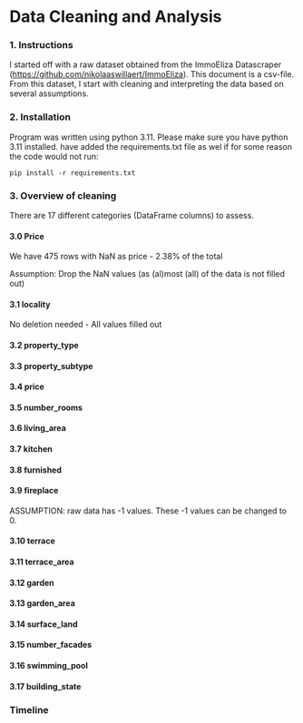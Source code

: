 # Data Cleaning and Analysis 

### 1. Instructions
I started off with a raw dataset obtained from the ImmoEliza Datascraper (https://github.com/nikolaaswillaert/ImmoEliza). This document is a csv-file.
From this dataset, I start with cleaning and interpreting the data based on several assumptions.

### 2. Installation

Program was written using python 3.11. Please make sure you have python 3.11 installed. have added the requirements.txt file as wel if for some reason the code would not run:
```
pip install -r requirements.txt
```
### 3. Overview of cleaning

There are 17 different categories (DataFrame columns) to assess.
#### 3.0 Price
We have 475 rows with NaN as price - 2.38% of the total

Assumption: Drop the NaN values (as (al)most (all) of the data is not filled out) 

#### 3.1 locality
No deletion needed - All values filled out

#### 3.2 property_type

#### 3.3 property_subtype

#### 3.4 price

#### 3.5 number_rooms

#### 3.6 living_area

#### 3.7 kitchen

#### 3.8 furnished

#### 3.9 fireplace
ASSUMPTION: raw data has -1 values. These -1 values can be changed to 0.

#### 3.10 terrace

#### 3.11 terrace_area
#### 3.12 garden
#### 3.13 garden_area
#### 3.14 surface_land
#### 3.15 number_facades
#### 3.16 swimming_pool
#### 3.17 building_state

### Timeline

